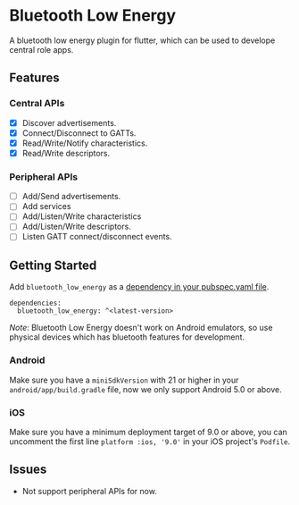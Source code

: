 # Bluetooth Low Energy

A bluetooth low energy plugin for flutter, which can be used to develope central role apps.

## Features

### Central APIs
- [x] Discover advertisements.
- [x] Connect/Disconnect to GATTs.
- [x] Read/Write/Notify characteristics.
- [x] Read/Write descriptors.

### Peripheral APIs
- [ ] Add/Send advertisements.
- [ ] Add services
- [ ] Add/Listen/Write characteristics
- [ ] Add/Listen/Write descriptors.
- [ ] Listen GATT connect/disconnect events.

## Getting Started

Add `bluetooth_low_energy` as a [dependency in your pubspec.yaml file](https://flutter.dev/using-packages/).

```
dependencies:
  bluetooth_low_energy: ^<latest-version>
```

*Note*: Bluetooth Low Energy doesn't work on Android emulators, so use physical devices which has bluetooth features for development.

### Android

Make sure you have a `miniSdkVersion` with 21 or higher in your `android/app/build.gradle` file, now we only support Android 5.0 or above.

### iOS

Make sure you have a minimum deployment target of 9.0 or above, you can uncomment the first line `platform :ios, '9.0'` in your iOS project's `Podfile`.

## Issues

- Not support peripheral APIs for now.
